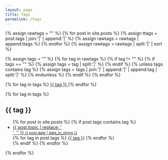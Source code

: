 ```yaml
---
layout: page
title: Tags
permalink: /tags
---
```

<div class="tag-page-wrapper">
{% assign rawtags = "" %}
{% for post in site.posts %}
	{% assign ttags = post.tags | join:'|' | append:'|' %}
	{% assign rawtags = rawtags | append:ttags %}
{% endfor %}
{% assign rawtags = rawtags | split:'|' | sort %}

{% assign tags = "" %}
{% for tag in rawtags %}
	{% if tag != "" %}
		{% if tags == "" %}
			{% assign tags = tag | split:'|' %}
		{% endif %}
		{% unless tags contains tag %}
			{% assign tags = tags | join:'|' | append:'|' | append:tag | split:'|' %}
		{% endunless %}
	{% endif %}
{% endfor %}

<div class="span-wrapper tag-page">
{% for tag in tags %}
    <span>
        <a href="#{{ tag | slugify }}"> {{ tag }} </a>
    </span>
{% endfor %}
</div>

{% for tag in tags %}
	<h2 id="{{ tag | slugify }}">{{ tag }}</h2>
	<ul>
	 {% for post in site.posts %}
		 {% if post.tags contains tag %}
		 <li>
            <div class="post-tag-list">
                <div>
                    <a href="{{ site.baseurl }}/{{ post.url }}">
                    {{ post.topic | replace: '<br>', '' }}
                        <small>{{ post.date | date_to_string }}</small>
                    </a>
                </div>
                <div class="span-wrapper tag-page">
                    {% for tag in post.tags %}
                        <span><a class="tag" href="/blog/tags#{{ tag | slugify }}">{{ tag }}</a></span>
                    {% endfor %}
                </div>
            </div>
		 </li>
		 {% endif %}
	 {% endfor %}
	</ul>
{% endfor %}
</div>
